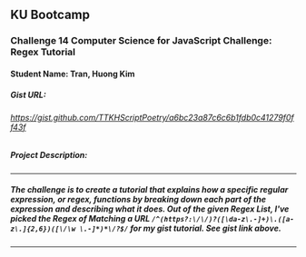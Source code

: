 ## KU Bootcamp  
### Challenge 14 Computer Science for JavaScript Challenge: Regex Tutorial
#### Student Name: Tran, Huong Kim

##### Gist URL: 
###### https://gist.github.com/TTKHScriptPoetry/a6bc23a87c6c6b1fdb0c41279f0ff43f 
 
##### Project Description:
---------------------------------------------------------------------------------------------------------
##### The challenge is to create a tutorial that explains how a specific regular expression, or regex, functions by breaking down each part of the expression and describing what it does. Out of the given Regex List, I've picked the Regex of Matching a URL `/^(https?:\/\/)?([\da-z\.-]+)\.([a-z\.]{2,6})([\/\w \.-]*)*\/?$/` for my gist tutorial. See gist link above.
---------------------------------------------------------------------------------------------------------
